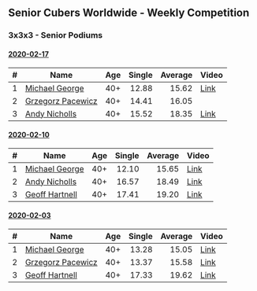 ## Senior Cubers Worldwide - Weekly Competition
### 3x3x3 - Senior Podiums
#### [2020-02-17](2020-02-17.md)

| # | Name | Age | Single | Average | Video |
| :--: | -- | :--: | --: | --: | -- |
| 1 | [Michael George](../persons/michael_george.md) | 40+ |12.88 | 15.62 | [Link](https://www.facebook.com/events/616423959107229/permalink/618432695573022/) |
| 2 | [Grzegorz Pacewicz](../persons/grzegorz_pacewicz.md) | 40+ |14.41 | 16.05 | |
| 3 | [Andy Nicholls](../persons/andy_nicholls.md) | 40+ |15.52 | 18.35 | [Link](https://www.facebook.com/events/616423959107229/permalink/617120695704222/) |

#### [2020-02-10](2020-02-10.md)

| # | Name | Age | Single | Average | Video |
| :--: | -- | :--: | --: | --: | -- |
| 1 | [Michael George](../persons/michael_george.md) | 40+ |12.10 | 15.65 | [Link](https://www.facebook.com/michael.george.545/videos/10212925298047536/) |
| 2 | [Andy Nicholls](../persons/andy_nicholls.md) | 40+ |16.57 | 18.49 | [Link](https://www.facebook.com/groups/1604105099735401/permalink/2134828513329721/) |
| 3 | [Geoff Hartnell](../persons/geoff_hartnell.md) | 40+ |17.41 | 19.20 | [Link](https://www.facebook.com/groups/1604105099735401/permalink/2139250239554215/) |

#### [2020-02-03](2020-02-03.md)

| # | Name | Age | Single | Average | Video |
| :--: | -- | :--: | --: | --: | -- |
| 1 | [Michael George](../persons/michael_george.md) | 40+ |13.28 | 15.05 | [Link](https://www.facebook.com/michael.george.545/videos/10212902094667466/) |
| 2 | [Grzegorz Pacewicz](../persons/grzegorz_pacewicz.md) | 40+ |13.37 | 15.58 | [Link](https://www.facebook.com/grzegorz.pacewicz/videos/2843577535688602/) |
| 3 | [Geoff Hartnell](../persons/geoff_hartnell.md) | 40+ |17.33 | 19.62 | [Link](https://www.facebook.com/geoff.hartnell.9/videos/10158249932051694/) |

